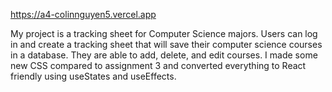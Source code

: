 https://a4-colinnguyen5.vercel.app

My project is a tracking sheet for Computer Science majors. Users can log in and create a tracking sheet that will save their computer science courses in a database. 
They are able to add, delete, and edit courses. I made some new CSS compared to assignment 3 and converted everything to React friendly using useStates and useEffects.